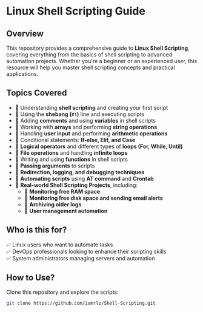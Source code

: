 # **Linux Shell Scripting Guide**  

## **Overview**  
This repository provides a comprehensive guide to **Linux Shell Scripting**, covering everything from the basics of shell scripting to advanced automation projects. Whether you're a beginner or an experienced user, this resource will help you master shell scripting concepts and practical applications.  

## **Topics Covered**  

- 📌 Understanding **shell scripting** and creating your first script  
- 📌 Using the **shebang (`#!`)** line and executing scripts  
- 📌 Adding **comments** and using **variables** in shell scripts  
- 📌 Working with **arrays** and performing **string operations**  
- 📌 Handling **user input** and performing **arithmetic operations**  
- 📌 Conditional statements: **If-else, Elif, and Case**  
- 📌 **Logical operators** and different types of **loops (For, While, Until)**  
- 📌 **File operations** and handling **infinite loops**  
- 📌 Writing and using **functions** in shell scripts  
- 📌 **Passing arguments** to scripts  
- 📌 **Redirection, logging, and debugging techniques**  
- 📌 **Automating scripts** using **AT command** and **Crontab**  
- 📌 **Real-world Shell Scripting Projects**, including:  
  - 🔹 **Monitoring free RAM space**  
  - 🔹 **Monitoring free disk space and sending email alerts**  
  - 🔹 **Archiving older logs**  
  - 🔹 **User management automation**  

## **Who is this for?**  
✅ Linux users who want to automate tasks  
✅ DevOps professionals looking to enhance their scripting skills  
✅ System administrators managing servers and automation  

## **How to Use?**  
Clone this repository and explore the scripts:  
```bash
git clone https://github.com/iamrlz/Shell-Scripting.git

